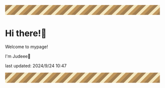 <!-- Header image -->
<img src="./pokemon/pokemon_8.png" width="1000">

# Hi there!👋

Welcome to mypage!

I'm Judeee🐷

last updated: 2024/9/24 10:47

<!-- Footer image -->
<img src="./pokemon/pokemon_8.png" width="1000">
